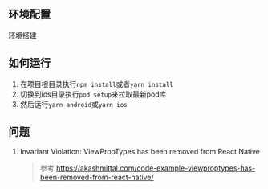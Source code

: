 ## 环境配置
[环境搭建](https://www.reactnative.cn/docs/environment-setup)

## 如何运行
1. 在项目根目录执行`npm install`或者`yarn install`
2. 切换到ios目录执行`pod setup`来拉取最新pod库
3. 然后运行`yarn android`或`yarn ios`

## 问题
1. Invariant Violation: ViewPropTypes has been removed from React Native 
   > 参考 https://akashmittal.com/code-example-viewproptypes-has-been-removed-from-react-native/
